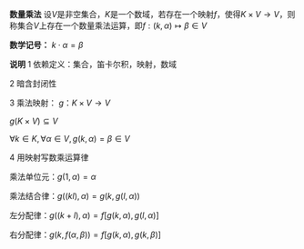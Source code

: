 **数量乘法**
设$V$是非空集合，$K$是一个数域，若存在一个映射$f$，使得$K\times V\to V$，则称集合$V$上存在一个数量乘法运算，即$f:(k,\alpha)\mapsto\beta\in V$

**数学记号：**
$k\cdot \alpha=\beta$

**说明**
1 依赖定义：集合，笛卡尔积，映射，数域

2 暗含封闭性

3 乘法映射：
$g：K\times V\to V$

$g(K\times V)\subseteq V$

$\forall k\in K,\forall \alpha\in V,
 g(k,\alpha)=\beta\in V$

4 用映射写数乘运算律

乘法单位元：$g(1,\alpha)=\alpha$

乘法结合律：$g((kl),\alpha)=g(k,g(l,\alpha))$

左分配律：$g((k+l),\alpha)=f[g(k,\alpha),g(l,\alpha)]$

右分配律：$g(k,f(\alpha,\beta))=f[g(k,\alpha),g(k,\beta)]$
